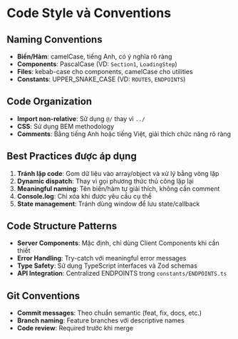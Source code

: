 # Code Style và Conventions

## Naming Conventions

- **Biến/Hàm**: camelCase, tiếng Anh, có ý nghĩa rõ ràng
- **Components**: PascalCase (VD: `Section1`, `LoadingStep`)
- **Files**: kebab-case cho components, camelCase cho utilities
- **Constants**: UPPER_SNAKE_CASE (VD: `ROUTES`, `ENDPOINTS`)

## Code Organization

- **Import non-relative**: Sử dụng `@/` thay vì `../`
- **CSS**: Sử dụng BEM methodology
- **Comments**: Bằng tiếng Anh hoặc tiếng Việt, giải thích chức năng rõ ràng

## Best Practices được áp dụng

1. **Tránh lặp code**: Gom dữ liệu vào array/object và xử lý bằng vòng lặp
2. **Dynamic dispatch**: Thay vì gọi phương thức thủ công lặp lại
3. **Meaningful naming**: Tên biến/hàm tự giải thích, không cần comment
4. **Console.log**: Chỉ xóa khi được yêu cầu cụ thể
5. **State management**: Tránh dùng window để lưu state/callback

## Code Structure Patterns

- **Server Components**: Mặc định, chỉ dùng Client Components khi cần thiết
- **Error Handling**: Try-catch với meaningful error messages
- **Type Safety**: Sử dụng TypeScript interfaces và Zod schemas
- **API Integration**: Centralized ENDPOINTS trong `constants/ENDPOINTS.ts`

## Git Conventions

- **Commit messages**: Theo chuẩn semantic (feat, fix, docs, etc.)
- **Branch naming**: Feature branches với descriptive names
- **Code review**: Required trước khi merge
